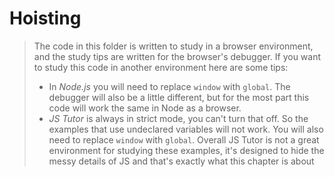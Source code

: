 # Hoisting

> The code in this folder is written to study in a browser environment, and the study tips are written for the browser's debugger. If you want to study this code in another environment here are some tips:
>
> - In _Node.js_ you will need to replace `window` with `global`. The debugger will also be a little different, but for the most part this code will work the same in Node as a browser.
> - _JS Tutor_ is always in strict mode, you can't turn that off. So the examples that use undeclared variables will not work. You will also need to replace `window` with `global`. Overall JS Tutor is not a great environment for studying these examples, it's designed to hide the messy details of JS and that's exactly what this chapter is about
